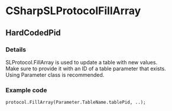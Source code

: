 ﻿---  
uid: Validator_3_9_3  
---

# CSharpSLProtocolFillArray

## HardCodedPid

### Details

SLProtocol.FillArray is used to update a table with new values.  
Make sure to provide it with an ID of a table parameter that exists.  
Using Parameter class is recommended.

### Example code

```xml
protocol.FillArray(Parameter.TableName.tablePid, ..);
```
